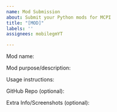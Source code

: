 ```yaml
---
name: Mod Submission
about: Submit your Python mods for MCPI
title: "[MOD]"
labels: ''
assignees: mobilegmYT

---
```


Mod name:

Mod purpose/description:

Usage instructions:

GitHub Repo (optional):

Extra Info/Screenshots (optional):
